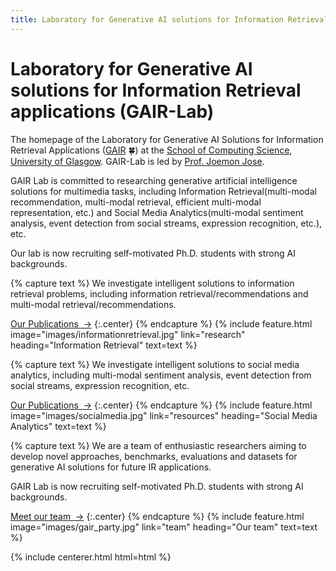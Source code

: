 ```yaml
---
title: Laboratory for Generative AI solutions for Information Retrieval Applications (GAIR-Lab)
---
```

 


# Laboratory for Generative AI solutions for Information Retrieval applications (GAIR-Lab)

The homepage of the Laboratory for Generative AI Solutions for Information Retrieval Applications ([GAIR](https://gair-lab.github.io/) 🍀) at the [School of Computing Science](https://www.gla.ac.uk/schools/computing/), [University of Glasgow](https://www.gla.ac.uk/). GAIR-Lab is led by  [Prof. Joemon Jose](https://www.gla.ac.uk/schools/computing/staff/joemonjose/).

GAIR Lab is committed to researching generative artificial intelligence solutions for multimedia tasks, including Information Retrieval(multi-modal recommendation, multi-modal retrieval, efficient multi-modal representation, etc.) and Social Media Analytics(multi-modal sentiment analysis, event detection from social streams, expression recognition, etc.), etc. 

Our lab is now recruiting self-motivated Ph.D. students with strong AI backgrounds.


<!-- section break -->

{% capture text %}
We investigate intelligent solutions to information retrieval problems, including information retrieval/recommendations and multi-modal retrieval/recommendations.


[Our Publications &nbsp;→](research)
{:.center}
{% endcapture %}
{%
  include feature.html
  image="images/informationretrieval.jpg"
  link="research"
  heading="Information Retrieval"
  text=text
%}

{% capture text %}
We investigate intelligent solutions to social media analytics, including multi-modal sentiment analysis, event detection from social streams, expression recognition, etc.

[Our Publications &nbsp;→](research)
{:.center}
{% endcapture %}
{%
  include feature.html
  image="images/socialmedia.jpg"
  link="resources"
  heading="Social Media Analytics"
  text=text
%}

{% capture text %}
We are a team of enthusiastic researchers aiming to develop novel approaches, benchmarks, evaluations and datasets for generative AI solutions for future IR applications. 

GAIR Lab is now recruiting self-motivated Ph.D. students with strong AI backgrounds.


[Meet our team &nbsp;→](team)
{:.center}
{% endcapture %}
{%
  include feature.html
  image="images/gair_party.jpg"
  link="team"
  heading="Our team"
  text=text
%}



{% include centerer.html html=html %}
